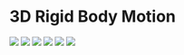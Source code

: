 # 3D Rigid Body Motion

![](./1.jpg)
![](./2.jpg)
![](./3.jpg)
![](./4.jpg)
![](./5.jpg)
![](./6.jpg)
